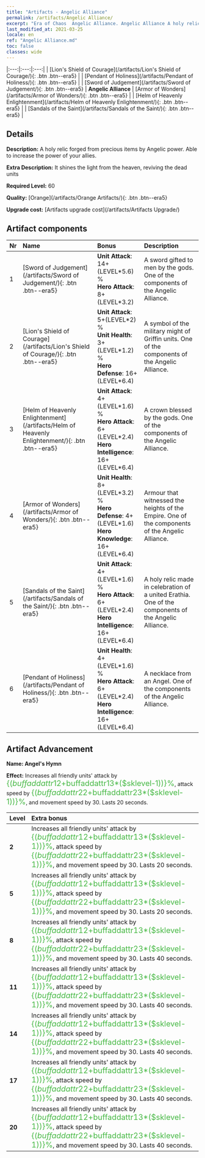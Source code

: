 ```yaml
---
title: "Artifacts - Angelic Alliance"
permalink: /artifacts/Angelic Alliance/
excerpt: "Era of Chaos  Angelic Alliance. Angelic Alliance A holy relic forged from precious items by Angelic power. Able to increase the power of your allies."
last_modified_at: 2021-03-25
locale: en
ref: "Angelic Alliance.md"
toc: false
classes: wide
---
```


  |:---:|:---:|:---:| 
  | [Lion's Shield of Courage](/artifacts/Lion's Shield of Courage/){: .btn .btn--era5} |   | [Pendant of Holiness](/artifacts/Pendant of Holiness/){: .btn .btn--era5} | 
  | [Sword of Judgement](/artifacts/Sword of Judgement/){: .btn .btn--era5} | **Angelic Alliance** | [Armor of Wonders](/artifacts/Armor of Wonders/){: .btn .btn--era5} | 
  | [Helm of Heavenly Enlightenment](/artifacts/Helm of Heavenly Enlightenment/){: .btn .btn--era5} |   | [Sandals of the Saint](/artifacts/Sandals of the Saint/){: .btn .btn--era5} | 


## Details

 **Description:** A holy relic forged from precious items by Angelic power. Able to increase the power of your allies.

 **Extra Description:** It shines the light from the heaven, reviving the dead units

 **Required Level:** 60

 **Quality:** [Orange](/artifacts/Orange Artifacts/){: .btn .btn--era5}

 **Upgrade cost:** [Artifacts upgrade cost](/artifacts/Artifacts Upgrade/)



## Artifact components

  | Nr |    Name    |   Bonus | Description | 
  |:---|:-----------|:--------|:------------| 
  | 1 | [Sword of Judgement](/artifacts/Sword of Judgement/){: .btn .btn--era5} | **Unit Attack**: 14+(LEVEL\*5.6) %<br/>**Hero Attack**: 8+(LEVEL\*3.2) | A sword gifted to men by the gods. One of the components of the Angelic Alliance. | 
  | 2 | [Lion's Shield of Courage](/artifacts/Lion's Shield of Courage/){: .btn .btn--era5} | **Unit Attack**: 5+(LEVEL\*2) %<br/>**Unit Health**: 3+(LEVEL\*1.2) %<br/>**Hero Defense**: 16+(LEVEL\*6.4) | A symbol of the military might of Griffin units. One of the components of the Angelic Alliance. | 
  | 3 | [Helm of Heavenly Enlightenment](/artifacts/Helm of Heavenly Enlightenment/){: .btn .btn--era5} | **Unit Attack**: 4+(LEVEL\*1.6) %<br/>**Hero Attack**: 6+(LEVEL\*2.4)<br/>**Hero Intelligence**: 16+(LEVEL\*6.4) | A crown blessed by the gods. One of the components of the Angelic Alliance. | 
  | 4 | [Armor of Wonders](/artifacts/Armor of Wonders/){: .btn .btn--era5} | **Unit Health**: 8+(LEVEL\*3.2) %<br/>**Hero Defense**: 4+(LEVEL\*1.6)<br/>**Hero Knowledge**: 16+(LEVEL\*6.4) | Armour that witnessed the heights of the Empire. One of the components of the Angelic Alliance. | 
  | 5 | [Sandals of the Saint](/artifacts/Sandals of the Saint/){: .btn .btn--era5} | **Unit Attack**: 4+(LEVEL\*1.6) %<br/>**Hero Attack**: 6+(LEVEL\*2.4)<br/>**Hero Intelligence**: 16+(LEVEL\*6.4) | A holy relic made in celebration of a united Erathia. One of the components of the Angelic Alliance. | 
  | 6 | [Pendant of Holiness](/artifacts/Pendant of Holiness/){: .btn .btn--era5} | **Unit Health**: 4+(LEVEL\*1.6) %<br/>**Hero Attack**: 6+(LEVEL\*2.4)<br/>**Hero Intelligence**: 16+(LEVEL\*6.4) | A necklace from an Angel. One of the components of the Angelic Alliance. | 


## Artifact Advancement

 **Name: Angel's Hymn**

 **Effect:** Increases all friendly units' attack by <span style="color: #48b946;font-size:20px">{($buffaddattr12+$buffaddattr13*($sklevel-1))}%</span>, attack speed by <span style="color: #48b946;font-size:20px">{($buffaddattr22+$buffaddattr23*($sklevel-1))}%</span>, and movement speed by 30. Lasts 20 seconds.

  |  Level  |    Extra bonus  | 
  |:--------|:----------------| 
  | **2** | Increases all friendly units' attack by <span style="color: #48b946;font-size:20px">{($buffaddattr12+$buffaddattr13*($sklevel-1))}%</span>, attack speed by <span style="color: #48b946;font-size:20px">{($buffaddattr22+$buffaddattr23*($sklevel-1))}%</span>, and movement speed by 30. Lasts 20 seconds. | 
  | **5** | Increases all friendly units' attack by <span style="color: #48b946;font-size:20px">{($buffaddattr12+$buffaddattr13*($sklevel-1))}%</span>, attack speed by <span style="color: #48b946;font-size:20px">{($buffaddattr22+$buffaddattr23*($sklevel-1))}%</span>, and movement speed by 30. Lasts 20 seconds. | 
  | **8** | Increases all friendly units' attack by <span style="color: #48b946;font-size:20px">{($buffaddattr12+$buffaddattr13*($sklevel-1))}%</span>, attack speed by <span style="color: #48b946;font-size:20px">{($buffaddattr22+$buffaddattr23*($sklevel-1))}%</span>, and movement speed by 30. Lasts 40 seconds. | 
  | **11** | Increases all friendly units' attack by <span style="color: #48b946;font-size:20px">{($buffaddattr12+$buffaddattr13*($sklevel-1))}%</span>, attack speed by <span style="color: #48b946;font-size:20px">{($buffaddattr22+$buffaddattr23*($sklevel-1))}%</span>, and movement speed by 30. Lasts 40 seconds. | 
  | **14** | Increases all friendly units' attack by <span style="color: #48b946;font-size:20px">{($buffaddattr12+$buffaddattr13*($sklevel-1))}%</span>, attack speed by <span style="color: #48b946;font-size:20px">{($buffaddattr22+$buffaddattr23*($sklevel-1))}%</span>, and movement speed by 30. Lasts 40 seconds. | 
  | **17** | Increases all friendly units' attack by <span style="color: #48b946;font-size:20px">{($buffaddattr12+$buffaddattr13*($sklevel-1))}%</span>, attack speed by <span style="color: #48b946;font-size:20px">{($buffaddattr22+$buffaddattr23*($sklevel-1))}%</span>, and movement speed by 30. Lasts 40 seconds. | 
  | **20** | Increases all friendly units' attack by <span style="color: #48b946;font-size:20px">{($buffaddattr12+$buffaddattr13*($sklevel-1))}%</span>, attack speed by <span style="color: #48b946;font-size:20px">{($buffaddattr22+$buffaddattr23*($sklevel-1))}%</span>, and movement speed by 30. Lasts 40 seconds. | 

